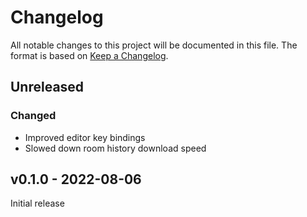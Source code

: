 # Changelog

All notable changes to this project will be documented in this file.
The format is based on [Keep a Changelog](https://keepachangelog.com/en/1.0.0/).

## Unreleased

### Changed
- Improved editor key bindings
- Slowed down room history download speed

## v0.1.0 - 2022-08-06

Initial release
